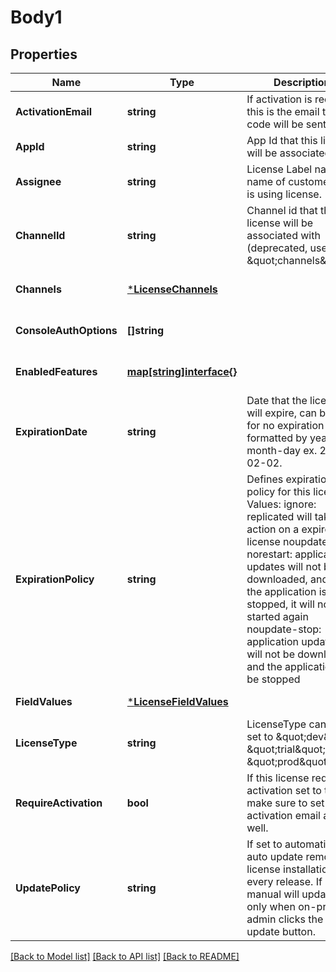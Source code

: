 # Body1

## Properties
Name | Type | Description | Notes
------------ | ------------- | ------------- | -------------
**ActivationEmail** | **string** | If activation is required this is the email the code will be sent to. | [default to null]
**AppId** | **string** | App Id that this license will be associated with. | [default to null]
**Assignee** | **string** | License Label name, ie name of customer who is using license. | [default to null]
**ChannelId** | **string** | Channel id that the license will be associated with (deprecated, use \&quot;channels\&quot;). | [default to null]
**Channels** | [***LicenseChannels**](LicenseChannels.md) |  | [optional] [default to null]
**ConsoleAuthOptions** | **[]string** |  | [optional] [default to null]
**EnabledFeatures** | [**map[string]interface{}**](interface{}.md) |  | [optional] [default to null]
**ExpirationDate** | **string** | Date that the license will expire, can be null for no expiration or formatted by year-month-day ex. 2016-02-02. | [default to null]
**ExpirationPolicy** | **string** | Defines expiration policy for this license.  Values: ignore: replicated will take no action on a expired license noupdate-norestart: application updates will not be downloaded, and once the application is stopped, it will not be started again noupdate-stop: application updates will not be downloaded and the application will be stopped | [default to null]
**FieldValues** | [***LicenseFieldValues**](LicenseFieldValues.md) |  | [default to null]
**LicenseType** | **string** | LicenseType can be set to \&quot;dev\&quot;, \&quot;trial\&quot;, or \&quot;prod\&quot; | [default to null]
**RequireActivation** | **bool** | If this license requires activation set to true, make sure to set activation email as well. | [default to null]
**UpdatePolicy** | **string** | If set to automatic will auto update remote license installation with every release. If set to manual will update only when on-premise admin clicks the install update button. | [default to null]

[[Back to Model list]](../README.md#documentation-for-models) [[Back to API list]](../README.md#documentation-for-api-endpoints) [[Back to README]](../README.md)


